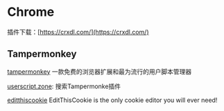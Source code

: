# Chrome

插件下载：[https://crxdl.com/](https://crxdl.com/)

## Tampermonkey

[tampermonkey](https://www.tampermonkey.net/) 一款免费的浏览器扩展和最为流行的用户脚本管理器

[userscript.zone](https://www.userscript.zone/): 搜索Tampermonke插件

[editthiscookie](https://www.editthiscookie.com/) EditThisCookie is the only cookie editor you will ever need!